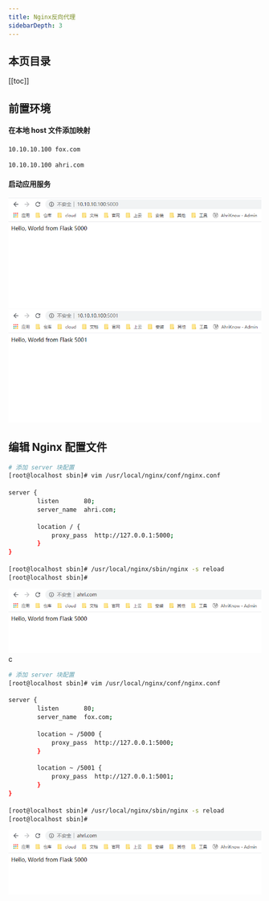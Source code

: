 ```yaml
---
title: Nginx反向代理
sidebarDepth: 3
---
```


## 本页目录

[[toc]]

## 前置环境

#### 在本地 host 文件添加映射

`10.10.10.100 fox.com`

`10.10.10.100 ahri.com`

#### 启动应用服务

![flask5000.png](./static/flask5000.png)
![flask5001.png](./static/flask5001.png)

## 编辑 Nginx 配置文件

```sh
# 添加 server 块配置
[root@localhost sbin]# vim /usr/local/nginx/conf/nginx.conf

server {
        listen       80;
        server_name  ahri.com;

        location / {
            proxy_pass  http://127.0.0.1:5000;
        }
}

[root@localhost sbin]# /usr/local/nginx/sbin/nginx -s reload
[root@localhost sbin]#
```

![nginx-flask.png](./static/nginx-flask.png)c


```sh
# 添加 server 块配置
[root@localhost sbin]# vim /usr/local/nginx/conf/nginx.conf

server {
        listen       80;
        server_name  fox.com;

        location ~ /5000 {
            proxy_pass  http://127.0.0.1:5000;
        }

        location ~ /5001 {
            proxy_pass  http://127.0.0.1:5001;
        }
}

[root@localhost sbin]# /usr/local/nginx/sbin/nginx -s reload
[root@localhost sbin]#
```

![nginx-flask.png](./static/nginx-flask.png)

<Valine />
